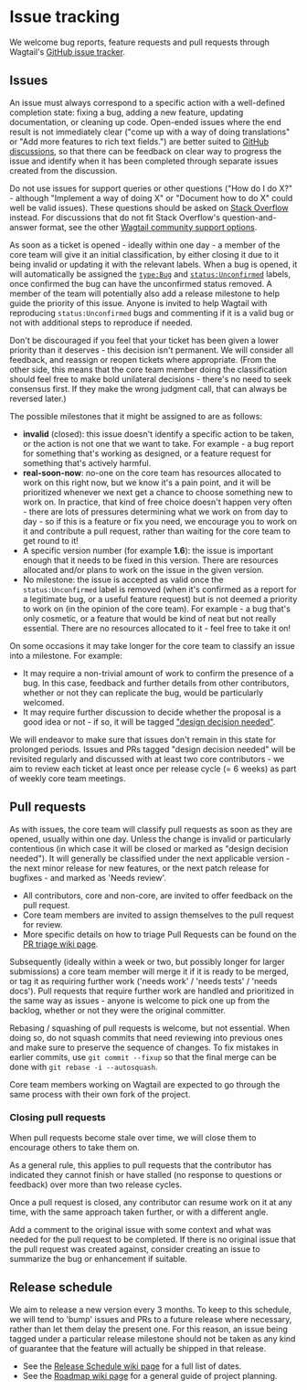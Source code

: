 # Issue tracking

We welcome bug reports, feature requests and pull requests through Wagtail's [GitHub issue tracker](https://github.com/wagtail/wagtail/issues).

## Issues

An issue must always correspond to a specific action with a well-defined completion state: fixing a bug, adding a new feature, updating documentation, or cleaning up code. Open-ended issues where the end result is not immediately clear ("come up with a way of doing translations" or "Add more features to rich text fields.") are better suited to [GitHub discussions](https://github.com/wagtail/wagtail/discussions), so that there can be feedback on clear way to progress the issue and identify when it has been completed through separate issues created from the discussion.

Do not use issues for support queries or other questions ("How do I do X?" - although "Implement a way of doing X" or "Document how to do X" could well be valid issues). These questions should be asked on [Stack Overflow](https://stackoverflow.com/questions/tagged/wagtail) instead. For discussions that do not fit Stack Overflow's question-and-answer format, see the other [Wagtail community support options](https://github.com/wagtail/wagtail#-community-support).

As soon as a ticket is opened - ideally within one day - a member of the core team will give it an initial classification, by either closing it due to it being invalid or updating it with the relevant labels. When a bug is opened, it will automatically be assigned the [`type:Bug`](https://github.com/wagtail/wagtail/labels/type%3ABug) and [`status:Unconfirmed`](https://github.com/wagtail/wagtail/labels/status%3AUnconfirmed) labels, once confirmed the bug can have the unconfirmed status removed. A member of the team will potentially also add a release milestone to help guide the priority of this issue. Anyone is invited to help Wagtail with reproducing `status:Unconfirmed` bugs and commenting if it is a valid bug or not with additional steps to reproduce if needed.

Don't be discouraged if you feel that your ticket has been given a lower priority than it deserves - this decision isn't permanent. We will consider all feedback, and reassign or reopen tickets where appropriate. (From the other side, this means that the core team member doing the classification should feel free to make bold unilateral decisions - there's no need to seek consensus first. If they make the wrong judgment call, that can always be reversed later.)

The possible milestones that it might be assigned to are as follows:

-   **invalid** (closed): this issue doesn't identify a specific action to be taken, or the action is not one that we want to take. For example - a bug report for something that's working as designed, or a feature request for something that's actively harmful.
-   **real-soon-now**: no-one on the core team has resources allocated to work on this right now, but we know it's a pain point, and it will be prioritized whenever we next get a chance to choose something new to work on. In practice, that kind of free choice doesn't happen very often - there are lots of pressures determining what we work on from day to day - so if this is a feature or fix you need, we encourage you to work on it and contribute a pull request, rather than waiting for the core team to get round to it!
-   A specific version number (for example **1.6**): the issue is important enough that it needs to be fixed in this version. There are resources allocated and/or plans to work on the issue in the given version.
-   No milestone: the issue is accepted as valid once the `status:Unconfirmed` label is removed (when it's confirmed as a report for a legitimate bug, or a useful feature request) but is not deemed a priority to work on (in the opinion of the core team). For example - a bug that's only cosmetic, or a feature that would be kind of neat but not really essential. There are no resources allocated to it - feel free to take it on!

On some occasions it may take longer for the core team to classify an issue into a milestone. For example:

-   It may require a non-trivial amount of work to confirm the presence of a bug. In this case, feedback and further details from other contributors, whether or not they can replicate the bug, would be particularly welcomed.
-   It may require further discussion to decide whether the proposal is a good idea or not - if so, it will be tagged ["design decision needed"](https://github.com/wagtail/wagtail/labels/status%3ANeeds%20Design%20Decision).

We will endeavor to make sure that issues don't remain in this state for prolonged periods. Issues and PRs tagged "design decision needed" will be revisited regularly and discussed with at least two core contributors - we aim to review each ticket at least once per release cycle (= 6 weeks) as part of weekly core team meetings.

## Pull requests

As with issues, the core team will classify pull requests as soon as they are opened, usually within one day. Unless the change is invalid or particularly contentious (in which case it will be closed or marked as "design decision needed"). It will generally be classified under the next applicable version - the next minor release for new features, or the next patch release for bugfixes - and marked as 'Needs review'.

-   All contributors, core and non-core, are invited to offer feedback on the pull request.
-   Core team members are invited to assign themselves to the pull request for review.
-   More specific details on how to triage Pull Requests can be found on the [PR triage wiki page](https://github.com/wagtail/wagtail/wiki/PR-triage).

Subsequently (ideally within a week or two, but possibly longer for larger submissions) a core team member will merge it if it is ready to be merged, or tag it as requiring further work ('needs work' / 'needs tests' / 'needs docs'). Pull requests that require further work are handled and prioritized in the same way as issues - anyone is welcome to pick one up from the backlog, whether or not they were the original committer.

Rebasing / squashing of pull requests is welcome, but not essential. When doing so, do not squash commits that need reviewing into previous ones and make sure to preserve the sequence of changes. To fix mistakes in earlier commits, use `git commit --fixup` so that the final merge can be done with `git rebase -i --autosquash`.

Core team members working on Wagtail are expected to go through the same process with their own fork of the project.

### Closing pull requests

When pull requests become stale over time, we will close them to encourage others to take them on.

As a general rule, this applies to pull requests that the contributor has indicated they cannot finish or have stalled (no response to questions or feedback) over more than two release cycles.

Once a pull request is closed, any contributor can resume work on it at any time, with the same approach taken further, or with a different angle.

Add a comment to the original issue with some context and what was needed for the pull request to be completed. If there is no original issue that the pull request was created against, consider creating an issue to summarize the bug or enhancement if suitable.

## Release schedule

We aim to release a new version every 3 months. To keep to this schedule, we will tend to 'bump' issues and PRs to a future release where necessary, rather than let them delay the present one. For this reason, an issue being tagged under a particular release milestone should not be taken as any kind of guarantee that the feature will actually be shipped in that release.

-   See the [Release Schedule wiki page](https://github.com/wagtail/wagtail/wiki/Release-schedule) for a full list of dates.
-   See the [Roadmap wiki page](https://github.com/wagtail/wagtail/wiki/Roadmap) for a general guide of project planning.
